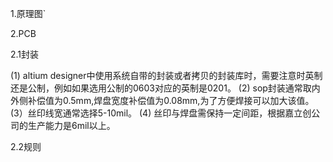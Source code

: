 1.原理图`


2.PCB

2.1封装 

(1) altium designer中使用系统自带的封装或者拷贝的封装库时，需要注意时英制还是公制，例如如果选用公制的0603对应的英制是0201。
(2) sop封装通常取内外侧补偿值为0.5mm,焊盘宽度补偿值为0.08mm,为了方便焊接可以加大该值。
(3）丝印线宽通常选择5-10mil。
(4) 丝印与焊盘需保持一定间距，根据嘉立创公司的生产能力是6mil以上。

2.2规则


